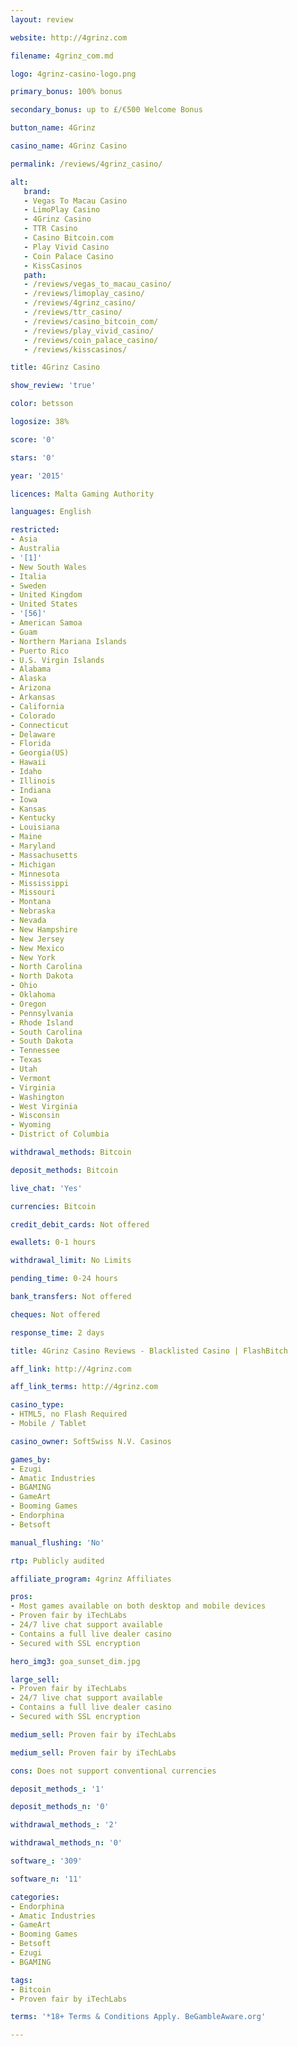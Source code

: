 ```yaml
---
layout: review

website: http://4grinz.com

filename: 4grinz_com.md

logo: 4grinz-casino-logo.png

primary_bonus: 100% bonus

secondary_bonus: up to £/€500 Welcome Bonus

button_name: 4Grinz

casino_name: 4Grinz Casino

permalink: /reviews/4grinz_casino/

alt:
   brand:
   - Vegas To Macau Casino
   - LimoPlay Casino
   - 4Grinz Casino
   - TTR Casino
   - Casino Bitcoin.com
   - Play Vivid Casino
   - Coin Palace Casino
   - KissCasinos
   path:
   - /reviews/vegas_to_macau_casino/
   - /reviews/limoplay_casino/
   - /reviews/4grinz_casino/
   - /reviews/ttr_casino/
   - /reviews/casino_bitcoin_com/
   - /reviews/play_vivid_casino/
   - /reviews/coin_palace_casino/
   - /reviews/kisscasinos/

title: 4Grinz Casino

show_review: 'true'

color: betsson

logosize: 38%

score: '0'

stars: '0'

year: '2015'

licences: Malta Gaming Authority

languages: English

restricted:
- Asia
- Australia
- '[1]'
- New South Wales
- Italia
- Sweden
- United Kingdom
- United States
- '[56]'
- American Samoa
- Guam
- Northern Mariana Islands
- Puerto Rico
- U.S. Virgin Islands
- Alabama
- Alaska
- Arizona
- Arkansas
- California
- Colorado
- Connecticut
- Delaware
- Florida
- Georgia(US)
- Hawaii
- Idaho
- Illinois
- Indiana
- Iowa
- Kansas
- Kentucky
- Louisiana
- Maine
- Maryland
- Massachusetts
- Michigan
- Minnesota
- Mississippi
- Missouri
- Montana
- Nebraska
- Nevada
- New Hampshire
- New Jersey
- New Mexico
- New York
- North Carolina
- North Dakota
- Ohio
- Oklahoma
- Oregon
- Pennsylvania
- Rhode Island
- South Carolina
- South Dakota
- Tennessee
- Texas
- Utah
- Vermont
- Virginia
- Washington
- West Virginia
- Wisconsin
- Wyoming
- District of Columbia

withdrawal_methods: Bitcoin

deposit_methods: Bitcoin

live_chat: 'Yes'

currencies: Bitcoin

credit_debit_cards: Not offered

ewallets: 0-1 hours

withdrawal_limit: No Limits

pending_time: 0-24 hours

bank_transfers: Not offered

cheques: Not offered

response_time: 2 days

title: 4Grinz Casino Reviews - Blacklisted Casino | FlashBitch

aff_link: http://4grinz.com

aff_link_terms: http://4grinz.com

casino_type:
- HTML5, no Flash Required
- Mobile / Tablet

casino_owner: SoftSwiss N.V. Casinos

games_by:
- Ezugi
- Amatic Industries
- BGAMING
- GameArt
- Booming Games
- Endorphina
- Betsoft

manual_flushing: 'No'

rtp: Publicly audited

affiliate_program: 4grinz Affiliates

pros:
- Most games available on both desktop and mobile devices
- Proven fair by iTechLabs
- 24/7 live chat support available
- Contains a full live dealer casino
- Secured with SSL encryption

hero_img3: goa_sunset_dim.jpg

large_sell:
- Proven fair by iTechLabs
- 24/7 live chat support available
- Contains a full live dealer casino
- Secured with SSL encryption

medium_sell: Proven fair by iTechLabs

medium_sell: Proven fair by iTechLabs

cons: Does not support conventional currencies

deposit_methods_: '1'

deposit_methods_n: '0'

withdrawal_methods_: '2'

withdrawal_methods_n: '0'

software_: '309'

software_n: '11'

categories:
- Endorphina
- Amatic Industries
- GameArt
- Booming Games
- Betsoft
- Ezugi
- BGAMING

tags:
- Bitcoin
- Proven fair by iTechLabs

terms: '*18+ Terms & Conditions Apply. BeGambleAware.org'

---
```

